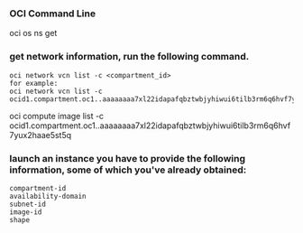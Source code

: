 ### OCI Command Line

oci os ns get

### get network information, run the following command.
```
oci network vcn list -c <compartment_id>
for example:
oci network vcn list -c ocid1.compartment.oc1..aaaaaaaa7xl22idapafqbztwbjyhiwui6tilb3rm6q6hvf7yux2haae5st5q
```

oci compute image list -c ocid1.compartment.oc1..aaaaaaaa7xl22idapafqbztwbjyhiwui6tilb3rm6q6hvf7yux2haae5st5q


### launch an instance you have to provide the following information, some of which you've already obtained:
```
compartment-id
availability-domain
subnet-id
image-id
shape
```
